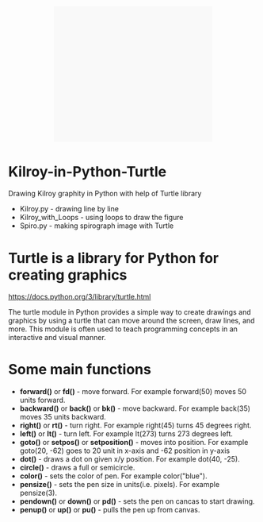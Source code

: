 <div>
  <p align="center">
    <img src="https://github.com/mmeest/Kilroy-in-Python-Turtle/blob/main/Kilroy.gif" width="320px">
  </p>
</div>

# Kilroy-in-Python-Turtle
Drawing Kilroy graphity in Python with help of Turtle library

* Kilroy.py - drawing line by line
* Kilroy_with_Loops - using loops to draw the figure
* Spiro.py - making spirograph image with Turtle

# Turtle is a library for Python for creating graphics
https://docs.python.org/3/library/turtle.html

The turtle module in Python provides a simple way to create drawings and graphics by using a turtle that can move around the screen, draw lines, and more. This module is often used to teach programming concepts in an interactive and visual manner.

# Some main functions

* **forward()** or **fd()** - move forward. For example forward(50) moves 50 units forward.
* **backward()** or **back()** or **bk()** - move backward. For example back(35) moves 35 units backward.
* **right()** or **rt()** - turn right. For example right(45) turns 45 degrees right.
* **left()** or **lt()** - turn left. For example lt(273) turns 273 degrees left.
* **goto()** or **setpos()** or **setposition()** - moves into position. For example goto(20, -62) goes to 20 unit in x-axis and -62 position in y-axis
* **dot()** - draws a dot on given x/y position. For example dot(40, -25).
* **circle()** - draws a full or semicircle.
* **color()** - sets the color of pen. For example color("blue").
* **pensize()** - sets the pen size in units(i.e. pixels). For example pensize(3).
* **pendown()** or **down()** or **pd()** - sets the pen on cancas to start drawing.
* **penup()** or **up()** or **pu()** - pulls the pen up from canvas.




